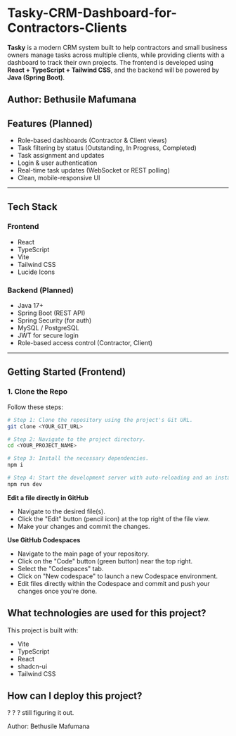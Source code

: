 # Tasky-CRM-Dashboard-for-Contractors-Clients

**Tasky** is a modern CRM system built to help contractors and small business owners manage tasks across multiple clients, while providing clients with a dashboard to track their own projects. The frontend is developed using **React + TypeScript + Tailwind CSS**, and the backend will be powered by **Java (Spring Boot)**.

Author: Bethusile Mafumana
---

## Features (Planned)
- Role-based dashboards (Contractor & Client views)
- Task filtering by status (Outstanding, In Progress, Completed)
- Task assignment and updates
- Login & user authentication
- Real-time task updates (WebSocket or REST polling)
- Clean, mobile-responsive UI

---

## Tech Stack

### Frontend
- React
- TypeScript
- Vite
- Tailwind CSS
- Lucide Icons

### Backend (Planned)
- Java 17+
- Spring Boot (REST API)
- Spring Security (for auth)
- MySQL / PostgreSQL
- JWT for secure login
- Role-based access control (Contractor, Client)

---

## Getting Started (Frontend)

### 1. Clone the Repo

Follow these steps:

```bash
# Step 1: Clone the repository using the project's Git URL.
git clone <YOUR_GIT_URL>

# Step 2: Navigate to the project directory.
cd <YOUR_PROJECT_NAME>

# Step 3: Install the necessary dependencies.
npm i

# Step 4: Start the development server with auto-reloading and an instant preview.
npm run dev
```

**Edit a file directly in GitHub**

- Navigate to the desired file(s).
- Click the "Edit" button (pencil icon) at the top right of the file view.
- Make your changes and commit the changes.

**Use GitHub Codespaces**

- Navigate to the main page of your repository.
- Click on the "Code" button (green button) near the top right.
- Select the "Codespaces" tab.
- Click on "New codespace" to launch a new Codespace environment.
- Edit files directly within the Codespace and commit and push your changes once you're done.

## What technologies are used for this project?

This project is built with:

- Vite
- TypeScript
- React
- shadcn-ui
- Tailwind CSS

## How can I deploy this project?

? ? ? still figuring it out.

Author: Bethusile Mafumana
